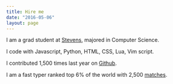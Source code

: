 ```yaml
---
title: Hire me
date: "2016-05-06"
layout: page
---
```


I am a grad student at [Stevens](https://www.stevens.edu/), majored in Computer Science.
        
I code with Javascript, Python, HTML, CSS, Lua, Vim script. 

I contributed 1,500 times last year on [Github](https://github.com/wangsongiam).

I am a fast typer ranked top 6% of the world with 2,500 [matches](https://www.keyhero.com/profile/user67157/).